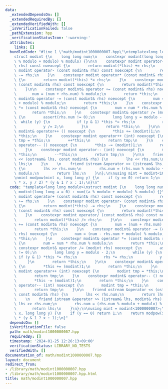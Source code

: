 ```yaml
---
data:
  _extendedDependsOn: []
  _extendedRequiredBy: []
  _extendedVerifiedWith: []
  _isVerificationFailed: false
  _pathExtension: hpp
  _verificationStatusIcon: ':warning:'
  attributes:
    links: []
  bundledCode: "#line 1 \"math/modint1000000007.hpp\"\ntemplate<long long modulo>\n\
    struct modint {\n    long long num;\n    constexpr modint(long long a = 0) : num((a\
    \ % modulo + modulo) % modulo) {}\n\n    constexpr modint operator+ (const modint&\
    \ rhs) const noexcept {\n        return modint(*this) += rhs;\n    }\n    constexpr\
    \ modint operator- (const modint& rhs) const noexcept {\n        return modint(*this)\
    \ -= rhs;\n    }\n    constexpr modint operator* (const modint& rhs) const noexcept\
    \ {\n        return modint(*this) *= rhs;\n    }\n    constexpr modint operator/\
    \ (const modint& rhs) const noexcept {\n        return modint(*this) /= rhs;\n\
    \    }\n\n    constexpr modint& operator += (const modint& rhs) noexcept {\n \
    \       num = (num + rhs.num) % modulo;\n        return *this;\n    }\n    constexpr\
    \ modint& operator -= (const modint& rhs) noexcept {\n        num = (num - rhs.num\
    \ + modulo) % modulo;\n        return *this;\n    }\n    constexpr modint& operator\
    \ *= (const modint& rhs) noexcept {\n        num = num * rhs.num % modulo;\n \
    \       return *this;\n    }\n    constexpr modint& operator /= (modint rhs) noexcept\
    \ {\n        assert(rhs.num != 0);\n        long long y = modulo - 2;\n      \
    \  while (y) {\n            if (y & 1) *this *= rhs;\n            rhs *= rhs;\n\
    \            y /= 2;\n        }\n        return *this;\n    }\n\n    constexpr\
    \ modint& operator++ () noexcept {\n        *this += (modint)1;\n        return\
    \ *this;\n    }\n    constexpr modint operator++ (int) noexcept {\n        modint\
    \ tmp = *this;\n        ++*this;\n        return tmp;\n    }\n    constexpr modint&\
    \ operator-- () noexcept {\n        *this -= (modint)1;\n        return *this;\n\
    \    }\n    constexpr modint operator-- (int) noexcept {\n        modint tmp =\
    \ *this;\n        --*this;\n        return tmp;\n    }\n\n    friend ostream &operator\
    \ << (ostream& lhs, const modint& rhs) {\n        lhs << rhs.num;\n        return\
    \ lhs;\n    }\n    \n    friend istream &operator >> (istream& lhs, modint& rhs)\
    \ {\n        lhs >> rhs.num;\n        rhs.num = (rhs.num % modulo + modulo) %\
    \ modulo;\n        return lhs;\n    }\n};\n\nusing mint = modint<1000000007>;\n\
    \nmint modpow(mint x, long long y) {\n    if (y == 0) return 1;\n    return modpow(x\
    \ * x, y / 2) * (y & 1 ? x : 1);\n}\n"
  code: "template<long long modulo>\nstruct modint {\n    long long num;\n    constexpr\
    \ modint(long long a = 0) : num((a % modulo + modulo) % modulo) {}\n\n    constexpr\
    \ modint operator+ (const modint& rhs) const noexcept {\n        return modint(*this)\
    \ += rhs;\n    }\n    constexpr modint operator- (const modint& rhs) const noexcept\
    \ {\n        return modint(*this) -= rhs;\n    }\n    constexpr modint operator*\
    \ (const modint& rhs) const noexcept {\n        return modint(*this) *= rhs;\n\
    \    }\n    constexpr modint operator/ (const modint& rhs) const noexcept {\n\
    \        return modint(*this) /= rhs;\n    }\n\n    constexpr modint& operator\
    \ += (const modint& rhs) noexcept {\n        num = (num + rhs.num) % modulo;\n\
    \        return *this;\n    }\n    constexpr modint& operator -= (const modint&\
    \ rhs) noexcept {\n        num = (num - rhs.num + modulo) % modulo;\n        return\
    \ *this;\n    }\n    constexpr modint& operator *= (const modint& rhs) noexcept\
    \ {\n        num = num * rhs.num % modulo;\n        return *this;\n    }\n   \
    \ constexpr modint& operator /= (modint rhs) noexcept {\n        assert(rhs.num\
    \ != 0);\n        long long y = modulo - 2;\n        while (y) {\n           \
    \ if (y & 1) *this *= rhs;\n            rhs *= rhs;\n            y /= 2;\n   \
    \     }\n        return *this;\n    }\n\n    constexpr modint& operator++ () noexcept\
    \ {\n        *this += (modint)1;\n        return *this;\n    }\n    constexpr\
    \ modint operator++ (int) noexcept {\n        modint tmp = *this;\n        ++*this;\n\
    \        return tmp;\n    }\n    constexpr modint& operator-- () noexcept {\n\
    \        *this -= (modint)1;\n        return *this;\n    }\n    constexpr modint\
    \ operator-- (int) noexcept {\n        modint tmp = *this;\n        --*this;\n\
    \        return tmp;\n    }\n\n    friend ostream &operator << (ostream& lhs,\
    \ const modint& rhs) {\n        lhs << rhs.num;\n        return lhs;\n    }\n\
    \    \n    friend istream &operator >> (istream& lhs, modint& rhs) {\n       \
    \ lhs >> rhs.num;\n        rhs.num = (rhs.num % modulo + modulo) % modulo;\n \
    \       return lhs;\n    }\n};\n\nusing mint = modint<1000000007>;\n\nmint modpow(mint\
    \ x, long long y) {\n    if (y == 0) return 1;\n    return modpow(x * x, y / 2)\
    \ * (y & 1 ? x : 1);\n}"
  dependsOn: []
  isVerificationFile: false
  path: math/modint1000000007.hpp
  requiredBy: []
  timestamp: '2024-01-25 12:26:13+09:00'
  verificationStatus: LIBRARY_NO_TESTS
  verifiedWith: []
documentation_of: math/modint1000000007.hpp
layout: document
redirect_from:
- /library/math/modint1000000007.hpp
- /library/math/modint1000000007.hpp.html
title: math/modint1000000007.hpp
---
```

